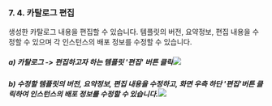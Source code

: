 ### 7. 4. 카탈로그 편집

생성한 카탈로그 내용을 편집할 수 있습니다. 템플릿의 버전, 요약정보, 편집 내용을 수정할 수 있으며 각 인스턴스의 배포 정보를 수정할 수 있습니다.



##### a\) 카탈로그 -&gt; 편집하고자 하는 템플릿 '편집' 버튼 클릭![](/assets/카탈로그배포.png)

##### b\) 수정할 템플릿의 버전, 요약정보, 편집 내용을 수정하고, 화면 우측 하단 '편집'버튼 클릭하여 인스턴스의 배포 정보를 수정할 수 있습니다.![](/assets/카탈로그편집.png)



